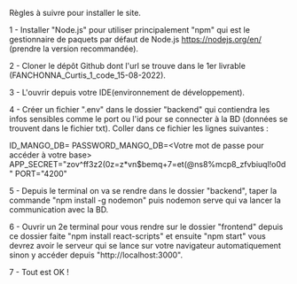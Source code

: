 Règles à suivre pour installer le site.

1 - Installer "Node.js" pour utiliser principalement "npm" qui est le gestionnaire de paquets par défaut de Node.js https://nodejs.org/en/ (prendre la version recommandée).

2 - Cloner le dépôt Github dont l'url se trouve dans le 1er livrable (FANCHONNA_Curtis_1_code_15-08-2022).

3 - L'ouvrir depuis votre IDE(environnement de développement).

4 - Créer un fichier ".env" dans le dossier "backend" qui contiendra les infos sensibles comme le port ou l'id pour se connecter à la BD (données se trouvent dans le fichier txt). Coller dans ce fichier les lignes suivantes :

ID_MANGO_DB=<Le nom de votre base>
PASSWORD_MANGO_DB=<Votre mot de passe pour accéder à votre base>
APP_SECRET="zov^ff3z2(0z=z\*vn$bemq+7=et(@ns8%mcp8_zfvbiuql!o0d"
PORT="4200"

5 - Depuis le terminal on va se rendre dans le dossier "backend", taper la commande "npm install -g nodemon" puis nodemon serve qui va lancer la communication avec la BD.

6 - Ouvrir un 2e terminal pour vous rendre sur le dossier "frontend" depuis ce dossier faite "npm install react-scripts" et ensuite "npm start" vous devrez avoir le serveur qui se lance sur votre navigateur automatiquement sinon y accéder depuis "http://localhost:3000".

7 - Tout est OK !
